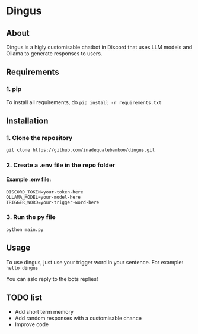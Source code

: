 # Dingus

## About
Dingus is a higly customisable chatbot in Discord that uses LLM models and Ollama to generate responses to users.
## Requirements
### 1. pip
To install all requirements, do `pip install -r requirements.txt`
## Installation
### 1. Clone the repository
`git clone https://github.com/inadequatebamboo/dingus.git`
### 2. Create a .env file in the repo folder
#### Example .env file:
```
DISCORD_TOKEN=your-token-here
OLLAMA_MODEL=your-model-here
TRIGGER_WORD=your-trigger-word-here
```
### 3. Run the py file
`python main.py`
## Usage
To use dingus, just use your trigger word in your sentence. For example:
`hello dingus`

You can aslo reply to the bots replies!
## TODO list
- Add short term memory
- Add random responses with a customisable chance
- Improve code
